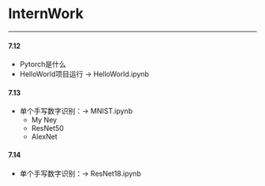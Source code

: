 # InternWork
---
#### 7.12
- Pytorch是什么
- HelloWorld项目运行 -> HelloWorld.ipynb
#### 7.13
- 单个手写数字识别：-> MNIST.ipynb
  - My Ney
  - ResNet50
  - AlexNet
#### 7.14
- 单个手写数字识别：->  ResNet18.ipynb
